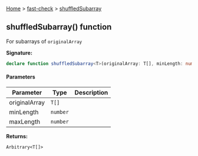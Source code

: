 [Home](/) &gt; [fast-check](../fast-check.md) &gt; [shuffledSubarray](shuffledSubarray_1.md)

## shuffledSubarray() function

For subarrays of `originalArray`

<b>Signature:</b>

```typescript
declare function shuffledSubarray<T>(originalArray: T[], minLength: number, maxLength: number): Arbitrary<T[]>;
```

#### Parameters

|  Parameter | Type | Description |
|  --- | --- | --- |
|  originalArray | <code>T[]</code> |  |
|  minLength | <code>number</code> |  |
|  maxLength | <code>number</code> |  |

<b>Returns:</b>

`Arbitrary<T[]>`

